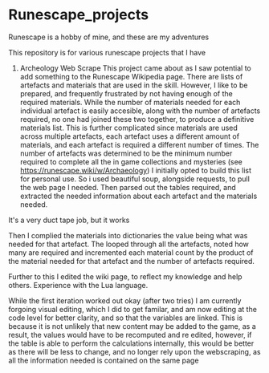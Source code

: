 # Runescape_projects
Runescape is a hobby of mine, and these are my adventures

This repository is for various runescape projects that I have

1. Archeology Web Scrape
This project came about as I saw potential to add something to the Runescape Wikipedia page. There are lists of artefacts and materials that are used in the skill.
However, I like to be prepared, and frequently frustrated by not having enough of the required materials. While the number of materials needed for each individual artefact is easily accesible, along with the number of artefacts required, no one had joined these two together, to produce a definitive materials list.
This is further complicated since materials are used across multiple artefacts, each artefact uses a different amount of materials, and each artefact is required a different number of times.
The number of artefacts was determined to be the minimum number required to complete all the in game collections and mysteries (see https://runescape.wiki/w/Archaeology)
I initially opted to build this list for personal use.
So i used beautiful soup, alongside requests, to pull the web page I needed. Then parsed out the tables required, and extracted the needed information about each artefact and the materials needed.

It's a very duct tape job, but it works

Then I complied the materials into dictionaries the value being what was needed for that artefact.
The looped through all the artefacts, noted how many are required and incremented each material count by the product of the material needed for that artefact and the number of artefacts required.

Further to this I edited the wiki page, to reflect my knowledge and help others. Experience with the Lua language.

While the first iteration worked out okay (after two tries) I am currently forgoing visual editing, which I did to get familar, and am now editing at the code level for better clarity, and so that the variables are linked.
This is because it is not unlikely that new content may be added to the game, as a result, the values would have to be recomputed and re edited, however, if the table is able to perform the calculations internally, this would be better as there will be less to change, and no longer rely upon the webscraping, as all the information needed is contained on the same page
